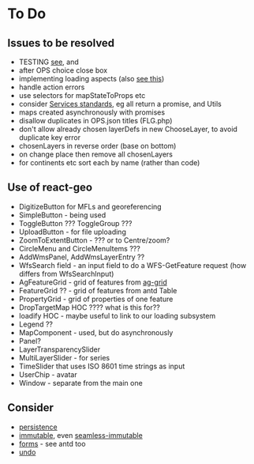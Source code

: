 # To Do

## Issues to be resolved

- TESTING [see](https://medium.com/javascript-scene/10-tips-for-better-redux-architecture-69250425af44), and
- after OPS choice close box
- implementing loading aspects (also [see this](https://medium.com/@stowball/a-dummys-guide-to-redux-and-thunk-in-react-d8904a7005d3))
- handle action errors
- use selectors for mapStateToProps etc
- consider [Services standards](https://github.com/ghengeveld/react-redux-styleguide#services), eg all return a promise, and Utils
- maps created asynchronously with promises
- disallow duplicates in OPS.json titles (FLG.php)
- don't allow already chosen layerDefs in new ChooseLayer, to avoid duplicate key error
- chosenLayers in reverse order (base on bottom)
- on change place then remove all chosenLayers
- for continents etc sort each by name (rather than code)

## Use of react-geo

- DigitizeButton for MFLs and georeferencing
- SimpleButton - being used
- ToggleButton ??? ToggleGroup ???
- UploadButton - for file uploading
- ZoomToExtentButton - ??? or to Centre/zoom?
- CircleMenu and CircleMenuItems ???
- AddWmsPanel, AddWmsLayerEntry ??
- WfsSearch field - an input field to do a WFS-GetFeature request (how differs from WfsSearchInput)
- AgFeatureGrid - grid of features from [ag-grid](https://www.ag-grid.com/best-react-data-grid/)
- FeatureGrid ?? - grid of features from antd Table
- PropertyGrid - grid of properties of one feature
- DropTargetMap HOC  ???? what is this for??
- loadify HOC - maybe useful to link to our loading subsystem
- Legend ??
- MapComponent - used, but do asynchronously
- Panel?
- LayerTransparencySlider
- MultiLayerSlider - for series
- TimeSlider that uses ISO 8601 time strings as input
- UserChip - avatar
- Window - separate from the main one

## Consider

- [persistence](https://redux.js.org/introduction/ecosystem#persistence)
- [immutable](https://redux.js.org/introduction/ecosystem#immutable-data), even [seamless-immutable](https://github.com/rtfeldman/seamless-immutable)
- [forms](https://redux.js.org/introduction/ecosystem#forms) - see antd too
- [undo](https://redux.js.org/recipes/implementingundohistory)
